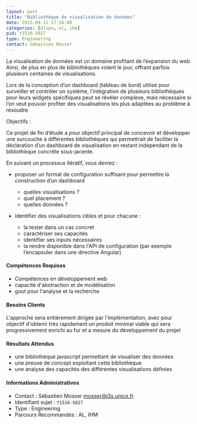 ```yaml
---
layout: post
title: "Bibliothèque de visualisation de données"
date: 2015-09-11 17:50:00
categories: [dispo, al, ihm]
pid: Y1516-S027
type: Engineering
contact: Sébastien Mosser
---
```

       
La visualisation de données est un domaine profitant de l’expansion du web. Ainsi, de plus en plus de bibliothèques voient le jour, offrant parfois plusieurs centaines de visualisations.

Lors de la conception d’un dashboard (tableau de bord) utilisé pour surveiller et contrôler un système, l’intégration de plusieurs bibliothèques pour leurs widgets spécifiques peut se révéler complexe, mais nécessaire si l’on veut pouvoir profiter des visualisations les plus adaptées au problème à résoudre.

Objectifs :

Ce projet de fin d’étude a pour objectif principal de concevoir et développer une surcouche à différentes bibliothèques qui permettrait de faciliter la déclaration d’un dashboard de visualisation en restant indépendant de la bibliothèque concrète sous-jacente.

En suivant un processus itératif, vous devrez :

  - proposer un format de configuration suffisant pour permettre la construction d’un dashboard
    - quelles visualisations ?
    - quel placement ?
    - quelles données ?
  
  - identifier des visualisations cibles et pour chacune :
    - la tester dans un cas concret
    - caractériser ses capacités
    - identifier ses inputs nécessaires
    - la rendre disponible dans l'API de configuration (par exemple l’encapsuler dans une directive Angular)

#### Compétences Requises
  - Compétences en développement web
  - capacité d'abstraction et de modélisation
  - gout pour l'analyse et la recherche 


#### Besoins Clients
L'approche sera entièrement dirigée par l'implémentation, avec pour objectif d'obtenir très rapidement un produit minimal viable qui sera progressivement enrichi au fur et a mesure du développement du projet

#### Résultats Attendus
  - une bibliothèque javascript permettant de visualiser des données
  - une preuve de concept exploitant cette bibliothèque
  - une analyse des capacités des différentes visualisations définies
     

#### Informations Administratives
  * Contact : Sébastien Mosser <mosser@i3s.unice.fr>
  * Identifiant sujet : `Y1516-S027`
  * Type : Engineering
  * Parcours Recommandés : AL, IHM
     